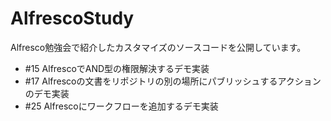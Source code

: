 AlfrescoStudy
=============

Alfresco勉強会で紹介したカスタマイズのソースコードを公開しています。

* #15 AlfrescoでAND型の権限解決するデモ実装
* #17 Alfrescoの文書をリポジトリの別の場所にパブリッシュするアクションのデモ実装
* #25 Alfrescoにワークフローを追加するデモ実装


